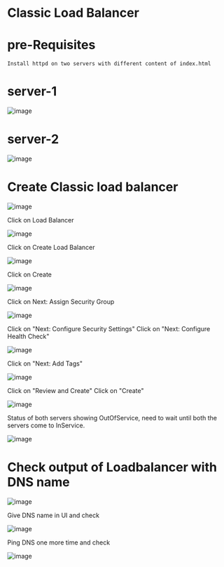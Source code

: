 # Classic Load Balancer

# pre-Requisites
    Install httpd on two servers with different content of index.html
# server-1
  ![image](https://user-images.githubusercontent.com/58024415/107868307-69e3d780-6ea9-11eb-8869-7509527e6a5b.png)
# server-2
  ![image](https://user-images.githubusercontent.com/58024415/107868412-23db4380-6eaa-11eb-8f9d-1d56fcf62eb6.png)
# Create Classic load balancer
  ![image](https://user-images.githubusercontent.com/58024415/107868427-4cfbd400-6eaa-11eb-9162-41b415535291.png)
  
  Click on Load Balancer
  
  ![image](https://user-images.githubusercontent.com/58024415/107868455-82082680-6eaa-11eb-9985-1b5cce1b875f.png)

  Click on Create Load Balancer
  
  ![image](https://user-images.githubusercontent.com/58024415/107868472-9fd58b80-6eaa-11eb-891d-53412f3d221e.png)

  Click on Create
  
  ![image](https://user-images.githubusercontent.com/58024415/107868493-baa80000-6eaa-11eb-8021-c29e7454cc88.png)

  Click on Next: Assign Security Group
  
  ![image](https://user-images.githubusercontent.com/58024415/107868528-f642ca00-6eaa-11eb-9911-203f3a1a9b66.png)

  Click on "Next: Configure Security Settings"
  Click on "Next: Configure Health Check"
  
  ![image](https://user-images.githubusercontent.com/58024415/107868548-330ec100-6eab-11eb-9280-4c675d5d11ed.png)

  Click on "Next: Add Tags"
  
  ![image](https://user-images.githubusercontent.com/58024415/107868558-4752be00-6eab-11eb-8d7d-ea4b5733a6ac.png)

  Click on "Review and Create"
  Click on "Create"
  
  ![image](https://user-images.githubusercontent.com/58024415/107868586-808b2e00-6eab-11eb-8175-10148a67f9a3.png)

  Status of both servers showing OutOfService, need to wait until both the servers come to InService.

  ![image](https://user-images.githubusercontent.com/58024415/107868615-d233b880-6eab-11eb-8629-a01678c5a378.png)

# Check output of Loadbalancer with DNS name
  ![image](https://user-images.githubusercontent.com/58024415/107868639-05764780-6eac-11eb-9bdf-663fc0e4d518.png)
 
  Give DNS name in UI and check 
  
  ![image](https://user-images.githubusercontent.com/58024415/107868649-158e2700-6eac-11eb-96d8-da30b14f46a6.png)
  
  Ping DNS one more time and check
  
  ![image](https://user-images.githubusercontent.com/58024415/107868655-1e7ef880-6eac-11eb-9b7c-4ffb079e0853.png)
